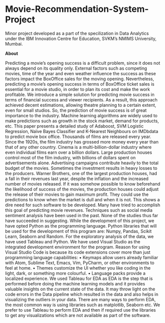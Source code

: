 # Movie-Recommendation-System-Project

Minor project developed as a part of the specilization in Data Analytics under the IBM Innovation Centre for Education, SVKM’s NMIMS University, Mumbai.

**About**

Predicting a movie’s opening success is a difficult problem, since it does 
not always depend on its quality only. External factors such as competing 
movies, time of the year and even weather influence the success as these 
factors impact the BoxOffice sales for the moving opening. Nevertheless, 
predicting a movie’s opening success in terms of BoxOffice ticket sales is 
essential for a movie studio, in order to plan its cost and make the work 
profitable. We introduce a simple solution for predicting movie success in 
terms of financial success and viewer recipients. As a result, this approach 
achieved decent estimations, allowing theatre planning to a certain extent, 
even for small studios. So, the prediction of movie success is of great 
importance to the industry. Machine learning algorithms are widely used to 
make predictions such as growth in the stock market, demand for products,
etc. This paper presents a detailed study of Adaboost, SVM Logistic 
Regression, Naïve Bayes Classifier and K-Nearest Neighbours on 
IMDbdata to predict movie box office.
Thousands of films are released every year. Since the 1920s, the film 
industry has grossed more money every year than that of any other country. 
Cinema is a multi-billion-dollar industry where even individual films earn 
over a billion dollars. Large production houses control most of the film 
industry, with billions of dollars spent on advertisements alone. Advertising 
campaigns contribute heavily to the total budget of the movies. Sometimes 
the investment results in heavy losses to the producers. Warner Brothers, 
one of the largest production houses, had a fall in their revenues last year,
despite the inflation and the increased number of movies released. If it was 
somehow possible to know beforehand the likelihood of success of the 
movies, the production houses could adjust the release of their movies to 
gain maximum profit. They could use the predictions to know when the 
market is dull and when it is not. This shows a dire need for such software 
to be developed. Many have tried to accomplish this goal of predicting 
movie revenues. Techniques such as social media sentiment analysis have 
been used in the past. None of the studies thus far have succeeded in 
suggesting.
While the development of this project, we have opted Python as the 
programming language. Python libraries that will be used for the 
development of this program are:
Numpy, Pandas, Scikit Learn, Seaborn and Random. For the exploratory 
analysis of the data, we have used Tableau and Python.
We have used Visual Studio as the integrated development environment 
for the program. Reason for using Visual Studio Code is because its code 
extensions cover more than just programming language capabilities:
• Keymaps allow users already familiar with Atom, Sublime Text, Emacs, 
Vim, PyCharm, or other environments to feel at home.
• Themes customize the UI whether you like coding in the light, dark, or 
something more colourful.
• Language packs provide a localized experience.
We used Tableau for EDA as EDA is the step that is performed before doing 
the machine learning models and it provides valuable insights on the current 
state of the data. It may throw light on the code errors in the Data pipeline 
which resulted in the data and also helps in visualizing the outliers in your 
data.
There are many ways to perform EDA, the most common way is using 
libraries such as matplotlib, Seaborn etc. We prefer to use Tableau to 
perform EDA and then if required use the libraries to get any visualizations 
which are not available as part of the software.

